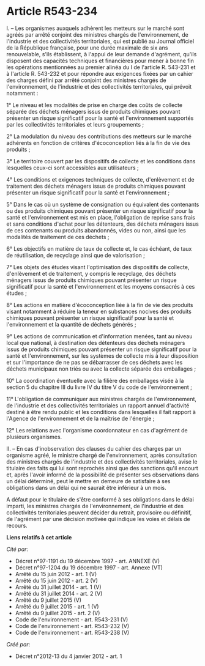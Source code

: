 # Article R543-234

I. – Les organismes auxquels adhèrent les metteurs sur le marché sont agréés par arrêté conjoint des ministres chargés de
l'environnement, de l'industrie et des collectivités territoriales, qui est publié au Journal officiel de la République
française, pour une durée maximale de six ans renouvelable, s'ils établissent, à l'appui de leur demande d'agrément, qu'ils
disposent des capacités techniques et financières pour mener à bonne fin les opérations mentionnées au premier alinéa du I de
l'article R. 543-231 et à l'article R. 543-232 et pour répondre aux exigences fixées par un cahier des charges défini par
arrêté conjoint des ministres chargés de l'environnement, de l'industrie et des collectivités territoriales, qui prévoit
notamment :

1° Le niveau et les modalités de prise en charge des coûts de collecte séparée des déchets ménagers issus de produits
chimiques pouvant présenter un risque significatif pour la santé et l'environnement supportés par les collectivités
territoriales et leurs groupements ;

2° La modulation du niveau des contributions des metteurs sur le marché adhérents en fonction de critères d'écoconception
liés à la fin de vie des produits ;

3° Le territoire couvert par les dispositifs de collecte et les conditions dans lesquelles ceux-ci sont accessibles aux
utilisateurs ;

4° Les conditions et exigences techniques de collecte, d'enlèvement et de traitement des déchets ménagers issus de produits
chimiques pouvant présenter un risque significatif pour la santé et l'environnement ;

5° Dans le cas où un système de consignation ou équivalent des contenants ou des produits chimiques pouvant présenter un
risque significatif pour la santé et l'environnement est mis en place, l'obligation de reprise sans frais et sans conditions
d'achat pour les détenteurs, des déchets ménagers issus de ces contenants ou produits abandonnés, vides ou non, ainsi que les
modalités de traitement de ces déchets ;

6° Les objectifs en matière de taux de collecte et, le cas échéant, de taux de réutilisation, de recyclage ainsi que de
valorisation ;

7° Les objets des études visant l'optimisation des dispositifs de collecte, d'enlèvement et de traitement, y compris le
recyclage, des déchets ménagers issus de produits chimiques pouvant présenter un risque significatif pour la santé et
l'environnement et les moyens consacrés à ces études ;

8° Les actions en matière d'écoconception liée à la fin de vie des produits visant notamment à réduire la teneur en
substances nocives des produits chimiques pouvant présenter un risque significatif pour la santé et l'environnement et la
quantité de déchets générés ;

9° Les actions de communication et d'information menées, tant au niveau local que national, à destination des détenteurs des
déchets ménagers issus de produits chimiques pouvant présenter un risque significatif pour la santé et l'environnement, sur
les systèmes de collecte mis à leur disposition et sur l'importance de ne pas se débarrasser de ces déchets avec les déchets
municipaux non triés ou avec la collecte séparée des emballages ;

10° La coordination éventuelle avec la filière des emballages visée à la section 5 du chapitre III du livre IV du titre V du
code de l'environnement ;

11° L'obligation de communiquer aux ministres chargés de l'environnement, de l'industrie et des collectivités territoriales
un rapport annuel d'activité destiné à être rendu public et les conditions dans lesquelles il fait rapport à l'Agence de
l'environnement et de la maîtrise de l'énergie ;

12° Les relations avec l'organisme coordonnateur en cas d'agrément de plusieurs organismes.

II. – En cas d'inobservation des clauses du cahier des charges par un organisme agréé, le ministre chargé de l'environnement,
après consultation des ministres chargés de l'industrie et des collectivités territoriales, avise le titulaire des faits qui
lui sont reprochés ainsi que des sanctions qu'il encourt et, après l'avoir informé de la possibilité de présenter ses
observations dans un délai déterminé, peut le mettre en demeure de satisfaire à ses obligations dans un délai qui ne saurait
être inférieur à un mois.

A défaut pour le titulaire de s'être conformé à ses obligations dans le délai imparti, les ministres chargés de
l'environnement, de l'industrie et des collectivités territoriales peuvent décider du retrait, provisoire ou définitif, de
l'agrément par une décision motivée qui indique les voies et délais de recours.

**Liens relatifs à cet article**

_Cité par_:

  - Décret n°97-1191 du 19 décembre 1997 - art. ANNEXE (V)
  - Décret n°97-1204 du 19 décembre 1997 - art. Annexe (VT)
  - Arrêté du 15 juin 2012 - art. 1 (V)
  - Arrêté du 15 juin 2012 - art. 2 (V)
  - Arrêté du 31 juillet 2014 - art. 1 (V)
  - Arrêté du 31 juillet 2014 - art. 2 (V)
  - Arrêté du 9 juillet 2015 (V)
  - Arrêté du 9 juillet 2015 - art. 1 (V)
  - Arrêté du 9 juillet 2015 - art. 2 (V)
  - Code de l'environnement - art. R543-231 (V)
  - Code de l'environnement - art. R543-232 (V)
  - Code de l'environnement - art. R543-238 (V)

_Créé par_:

  - Décret n°2012-13 du 4 janvier 2012 - art. 1
